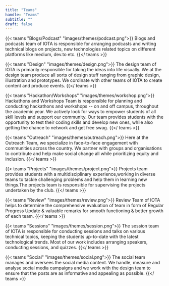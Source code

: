 ```yaml
---
title: "Teams"
handle: "Teams"
subtitle: ""
draft: false
---
```


{{< teams "Blogs/Podcast" "images/themes/podcast.png">}}
Blogs and podcasts team of IOTA is responsible for arranging podcasts and writing technical blogs on projects, new technologies related topics on different platforms like medium, dev.to etc.
{{</ teams >}}

{{< teams "Design" "images/themes/design.png">}}
The design team of IOTA is primarily responsible for taking the ideas into life visually. We at the design team produce all sorts of design stuff ranging from graphic design, illustration and prototypes.
We cordinate with other teams of IOTA to create content and produce events.
{{</ teams >}}

{{< teams "Hackathon/Workshops" "images/themes/workshop.png">}}
Hackathons and Workshops Team is responsible for planning and conducting hackathons and workshops -- on and off campus, throughout the academic year. We actively look for ways to empower students of all skill levels and support our community. Our team provides students with the opportunity to test their coding skills and develop new ones, while also getting the chance to network and get free swag.
{{</ teams >}}

{{< teams "Outreach" "images/themes/outreach.png">}}
Here at the Outreach Team, we specialize in face-to-face engagement with communities across the country. We partner with groups and organisations to contribute and help make social change all while prioritizing equity and inclusion.
{{</ teams >}}

{{< teams "Projects" "images/themes/project.png">}}
Projects team provides students with a multidisciplinary experience,working in diverse teams to tackle challenging problems and help them in learning new things.The projects team is responsible for supervising the projects undertaken by the club.
{{</ teams >}}

{{< teams "Review" "images/themes/review.png">}}
Review Team of IOTA helps to determine the comprehensive evaluation of team in form of Regular Progress Update & valuable remarks for smooth functioning & better growth of each team.
{{</ teams >}}

{{< teams "Sessions" "images/themes/session.png">}}
The session team of IOTA is responsible for conducting sessions and talks on various technical topics, keeping the students up-to-date with the latest technological trends. Most of our work includes arranging speakers, conducting sessions, and quizzes.
{{</ teams >}}

{{< teams "Social" "images/themes/social.png">}}
The social team manages and oversees the social media content. We handle, measure and analyse social media campaigns and we work with the design team to ensure that the posts are as informative and appealing as possible.
{{</ teams >}}
